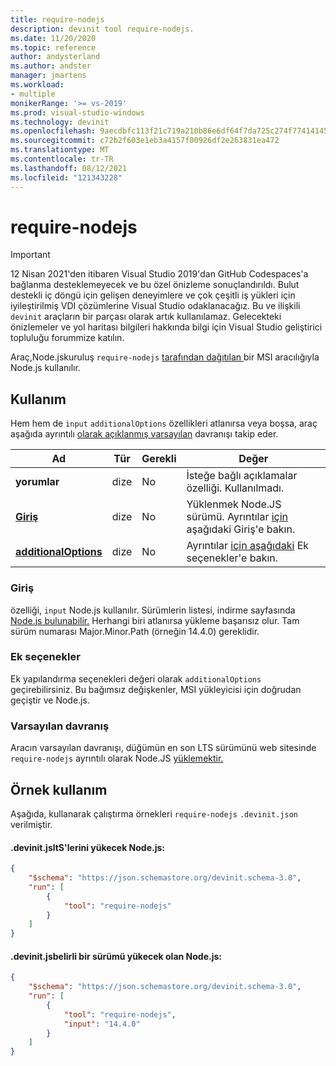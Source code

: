 ```yaml
---
title: require-nodejs
description: devinit tool require-nodejs.
ms.date: 11/20/2020
ms.topic: reference
author: andysterland
ms.author: andster
manager: jmartens
ms.workload:
- multiple
monikerRange: '>= vs-2019'
ms.prod: visual-studio-windows
ms.technology: devinit
ms.openlocfilehash: 9aecdbfc113f21c719a210b86e6df64f7da725c274f7741414561a6ebbdb530f
ms.sourcegitcommit: c72b2f603e1eb3a4157f00926df2e263831ea472
ms.translationtype: MT
ms.contentlocale: tr-TR
ms.lasthandoff: 08/12/2021
ms.locfileid: "121343228"
---
```

# <a name="require-nodejs"></a>require-nodejs

> [!IMPORTANT]
> 12 Nisan 2021'den itibaren Visual Studio 2019'dan GitHub Codespaces'a bağlanma desteklemeyecek ve bu özel önizleme sonuçlandırıldı. Bulut destekli iç döngü için gelişen deneyimlere ve çok çeşitli iş yükleri için iyileştirilmiş VDI çözümlerine Visual Studio odaklanacağız. Bu ve ilişkili `devinit` araçların bir parçası olarak artık kullanılamaz. Gelecekteki önizlemeler ve yol haritası bilgileri hakkında bilgi için Visual Studio geliştirici topluluğu forummize katılın.

Araç,Node.jskuruluş `require-nodejs` [ tarafından dağıtılan ](https://nodejs.org/) bir MSI aracılığıyla Node.js kullanılır.

## <a name="usage"></a>Kullanım

Hem hem de `input` `additionalOptions` özellikleri atlanırsa veya boşsa, araç aşağıda ayrıntılı [olarak açıklanmış varsayılan](#default-behavior) davranışı takip eder.

| Ad                                             | Tür   | Gerekli | Değer                                                                     |
|--------------------------------------------------|--------|----------|---------------------------------------------------------------------------|
| **yorumlar**                                     | dize | No       | İsteğe bağlı açıklamalar özelliği. Kullanılmadı.                                     |
| [**Giriş**](#input)                              | dize | No       | Yüklenmek Node.JS sürümü. Ayrıntılar [için](#input) aşağıdaki Giriş'e bakın. |
| [**additionalOptions**](#additional-options)     | dize | No       | Ayrıntılar [için aşağıdaki](#additional-options) Ek seçenekler'e bakın.          |

### <a name="input"></a>Giriş

özelliği, `input` Node.js kullanılır. Sürümlerin listesi, indirme sayfasında [Node.js bulunabilir.](https://nodejs.org/en/download/) Herhangi biri atlanırsa yükleme başarısız olur. Tam sürüm numarası Major.Minor.Path (örneğin 14.4.0) gereklidir.

### <a name="additional-options"></a>Ek seçenekler

Ek yapılandırma seçenekleri değeri olarak `additionalOptions` geçirebilirsiniz. Bu bağımsız değişkenler, MSI yükleyicisi için doğrudan geçiştir ve Node.js.  

### <a name="default-behavior"></a>Varsayılan davranış

Aracın varsayılan davranışı, düğümün en son LTS sürümünü web sitesinde `require-nodejs` ayrıntılı olarak Node.JS [yüklemektir.](https://nodejs.org/en/download/)

## <a name="example-usage"></a>Örnek kullanım
Aşağıda, kullanarak çalıştırma örnekleri `require-nodejs` `.devinit.json` verilmiştir. 

#### <a name="devinitjson-that-will-install-the-lts-of-nodejs"></a>.devinit.jsltS'lerini yükecek Node.js:
```json
{
    "$schema": "https://json.schemastore.org/devinit.schema-3.0",
    "run": [
        {
            "tool": "require-nodejs"
        }
    ]
}
```

#### <a name="devinitjson-that-will-install-a-specific-version-of-nodejs"></a>.devinit.jsbelirli bir sürümü yükecek olan Node.js:
```json
{
    "$schema": "https://json.schemastore.org/devinit.schema-3.0",
    "run": [
        {
            "tool": "require-nodejs",
            "input": "14.4.0"
        }
    ]
}
```
